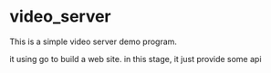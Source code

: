 # video_server
<p>This is a simple video server demo program.</p>
it using go to build a web site. in this stage, it just provide some api 

